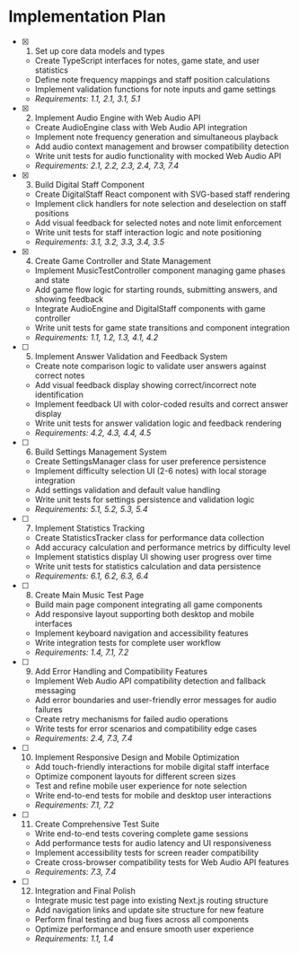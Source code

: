 # Implementation Plan

- [x] 1. Set up core data models and types
  - Create TypeScript interfaces for notes, game state, and user statistics
  - Define note frequency mappings and staff position calculations
  - Implement validation functions for note inputs and game settings
  - _Requirements: 1.1, 2.1, 3.1, 5.1_

- [x] 2. Implement Audio Engine with Web Audio API
  - Create AudioEngine class with Web Audio API integration
  - Implement note frequency generation and simultaneous playback
  - Add audio context management and browser compatibility detection
  - Write unit tests for audio functionality with mocked Web Audio API
  - _Requirements: 2.1, 2.2, 2.3, 2.4, 7.3, 7.4_

- [x] 3. Build Digital Staff Component
  - Create DigitalStaff React component with SVG-based staff rendering
  - Implement click handlers for note selection and deselection on staff positions
  - Add visual feedback for selected notes and note limit enforcement
  - Write unit tests for staff interaction logic and note positioning
  - _Requirements: 3.1, 3.2, 3.3, 3.4, 3.5_

- [x] 4. Create Game Controller and State Management
  - Implement MusicTestController component managing game phases and state
  - Add game flow logic for starting rounds, submitting answers, and showing feedback
  - Integrate AudioEngine and DigitalStaff components with game controller
  - Write unit tests for game state transitions and component integration
  - _Requirements: 1.1, 1.2, 1.3, 4.1, 4.2_

- [ ] 5. Implement Answer Validation and Feedback System
  - Create note comparison logic to validate user answers against correct notes
  - Add visual feedback display showing correct/incorrect note identification
  - Implement feedback UI with color-coded results and correct answer display
  - Write unit tests for answer validation logic and feedback rendering
  - _Requirements: 4.2, 4.3, 4.4, 4.5_

- [ ] 6. Build Settings Management System
  - Create SettingsManager class for user preference persistence
  - Implement difficulty selection UI (2-6 notes) with local storage integration
  - Add settings validation and default value handling
  - Write unit tests for settings persistence and validation logic
  - _Requirements: 5.1, 5.2, 5.3, 5.4_

- [ ] 7. Implement Statistics Tracking
  - Create StatisticsTracker class for performance data collection
  - Add accuracy calculation and performance metrics by difficulty level
  - Implement statistics display UI showing user progress over time
  - Write unit tests for statistics calculation and data persistence
  - _Requirements: 6.1, 6.2, 6.3, 6.4_

- [ ] 8. Create Main Music Test Page
  - Build main page component integrating all game components
  - Add responsive layout supporting both desktop and mobile interfaces
  - Implement keyboard navigation and accessibility features
  - Write integration tests for complete user workflow
  - _Requirements: 1.4, 7.1, 7.2_

- [ ] 9. Add Error Handling and Compatibility Features
  - Implement Web Audio API compatibility detection and fallback messaging
  - Add error boundaries and user-friendly error messages for audio failures
  - Create retry mechanisms for failed audio operations
  - Write tests for error scenarios and compatibility edge cases
  - _Requirements: 2.4, 7.3, 7.4_

- [ ] 10. Implement Responsive Design and Mobile Optimization
  - Add touch-friendly interactions for mobile digital staff interface
  - Optimize component layouts for different screen sizes
  - Test and refine mobile user experience for note selection
  - Write end-to-end tests for mobile and desktop user interactions
  - _Requirements: 7.1, 7.2_

- [ ] 11. Create Comprehensive Test Suite
  - Write end-to-end tests covering complete game sessions
  - Add performance tests for audio latency and UI responsiveness
  - Implement accessibility tests for screen reader compatibility
  - Create cross-browser compatibility tests for Web Audio API features
  - _Requirements: 7.3, 7.4_

- [ ] 12. Integration and Final Polish
  - Integrate music test page into existing Next.js routing structure
  - Add navigation links and update site structure for new feature
  - Perform final testing and bug fixes across all components
  - Optimize performance and ensure smooth user experience
  - _Requirements: 1.1, 1.4_
